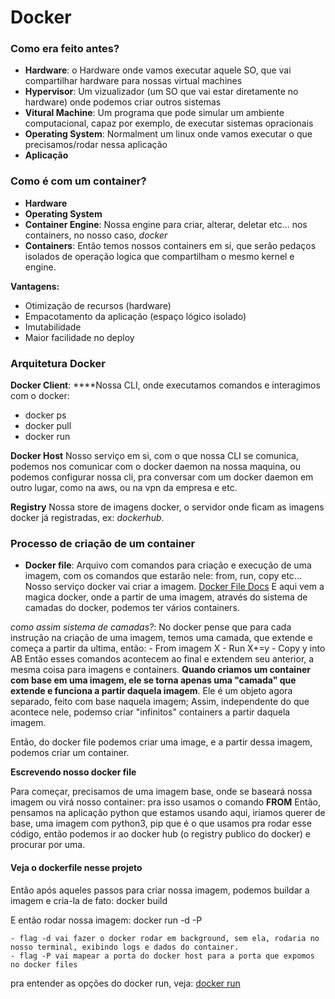 
# Docker
### Como era feito antes?

- **Hardware**: o Hardware onde vamos executar aquele SO, que vai compartilhar hardware para nossas virtual machines
- **Hypervisor**: Um vizualizador (um SO que vai estar diretamente no hardware) onde podemos criar outros sistemas
- **Vitural Machine**: Um programa que pode simular um ambiente computacional, capaz por exemplo, de executar sistemas opracionais
- **Operating System**: Normalment um linux onde vamos executar o que precisamos/rodar nessa aplicação
- **Aplicação**


### Como é com um container?

- **Hardware**
- **Operating System**
- **Container Engine**: Nossa engine para criar, alterar, deletar etc... nos containers, no nosso caso, *docker*
- **Containers**: Então temos nossos containers em si, que serão pedaços isolados de operação logica que compartilham o mesmo kernel e engine.

**Vantagens:** 
- Otimização de recursos (hardware)
- Empacotamento da aplicação (espaço lógico isolado)
- Imutabilidade
- Maior facilidade no deploy


### Arquitetura Docker

**Docker Client**: ****Nossa CLI, onde executamos comandos e interagimos com o docker:
 - docker ps
 - docker pull
 - docker run

**Docker Host**
Nosso serviço em si, com o que nossa CLI se comunica, podemos nos comunicar com o docker daemon na nossa maquina, ou podemos configurar nossa cli, pra conversar com um docker daemon em outro lugar, como na aws, ou na vpn da empresa e etc.

**Registry**
Nossa store de imagens docker, o servidor onde ficam as imagens docker já registradas, ex:
*dockerhub*.

### Processo de criação de um container

- **Docker file**: Arquivo com comandos para criação e execução de uma imagem, com os comandos que estarão nele: from, run, copy etc... Nosso serviço docker vai criar a imagem. [Docker File Docs](https://docs.docker.com/engine/reference/builder/)
E aqui vem a magica docker, onde a partir de uma imagem, através do sistema de camadas do docker, podemos ter vários containers.

*como assim sistema de camadas?*:
	No docker pense que para cada instrução na criação de uma imagem, temos uma camada, que extende e começa a partir da ultima, então:
	- From imagem X
	- Run X+=y
	- Copy y into AB
	Então esses comandos acontecem ao final e extendem seu anterior, a mesma coisa para imagens e containers.
	**Quando criamos um container com base em uma imagem, ele se torna apenas uma "camada" que extende e funciona a partir daquela imagem**. Ele é um objeto agora separado, feito com base naquela imagem; Assim, independente do que acontece nele, podemso criar "infinitos" containers a partir daquela imagem.

Então, do docker file podemos criar uma image, e a partir dessa imagem, podemos criar um container.


**Escrevendo nosso docker file**

Para começar, precisamos de uma imagem base, onde se baseará nossa imagem ou virá nosso container:
	pra isso usamos o comando **FROM**
Então, pensamos na aplicação python que estamos usando aqui, iriamos querer de base, uma imagem com python3, pip que é o que usamos pra rodar esse código, então podemos ir ao docker hub (o registry publico do docker) e procurar por uma.

#### Veja o dockerfile nesse projeto

Então após aqueles passos para criar nossa imagem, podemos buildar a imagem e cria-la de fato:
	docker build <nome da imagem> <caminho para o dockerfile>

E então rodar nossa imagem:
	docker run -d -P <nome da imagem>
	
	- flag -d vai fazer o docker rodar em background, sem ela, rodaria no nosso terminal, exibindo logs e dados do container.
	- flag -P vai mapear a porta do docker host para a porta que expomos no docker files

pra entender as opções do docker run, veja: [docker run](https://docs.docker.com/engine/reference/run/)